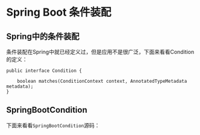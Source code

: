 # Spring Boot 条件装配

## Spring中的条件装配

条件装配在Spring中就已经定义过，但是应用不是很广泛，下面来看看Condition的定义：

```
public interface Condition {

	boolean matches(ConditionContext context, AnnotatedTypeMetadata metadata);
}
```



## SpringBootCondition

下面来看看`SpringBootCondition`源码：

```

```


